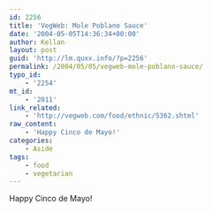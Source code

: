 ```yaml
---
id: 2256
title: 'VegWeb: Mole Poblano Sauce'
date: '2004-05-05T14:36:34+00:00'
author: Kellan
layout: post
guid: 'http://lm.quxx.info/?p=2256'
permalink: /2004/05/05/vegweb-mole-poblano-sauce/
typo_id:
    - '2254'
mt_id:
    - '2011'
link_related:
    - 'http://vegweb.com/food/ethnic/5362.shtml'
raw_content:
    - 'Happy Cinco de Mayo!'
categories:
    - Aside
tags:
    - food
    - vegetarian
---
```


Happy Cinco de Mayo!